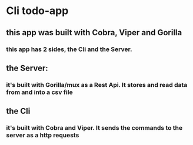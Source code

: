# Cli todo-app 

## this app was built with Cobra, Viper and Gorilla

### this app has 2 sides, the Cli and the Server.

## the Server:
### it's built with Gorilla/mux as a Rest Api. It stores and read data from and into a csv file

## the Cli
### it's built with Cobra and Viper. It sends the commands to the server as a http requests